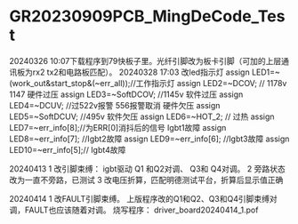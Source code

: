 # GR20230909PCB_MingDeCode_Test
20240326 10:07下载程序到79快板子里。光纤引脚改为板卡引脚（可加的上层通讯板为rx2 tx2和电路板匹配）。
20240328 17:03 改led指示灯
	assign LED1=~(work_out&start_stop&(~err_all));//工作指示灯
        assign LED2=~DCOV; // 1178v  1147 硬件过压
	assign LED3=~SoftDCOV; //1145v 软件过压
	assign LED4=~DCUV;	//过522v报警	556报警取消 硬件欠压
	assign LED5=~SoftDCUV;	//495v 软件欠压
	assign LED6=~HOT_2;	// 过热
	assign LED7=~err_info[8];//为ERR[0]消抖后的信号	Igbt1故障
	assign LED8=~err_info[7]; //Igbt2故障
	assign LED9=~err_info[6];	 //Igbt3故障
	assign LED10=~err_info[5];//  Igbt4故障


20240413
1  改引脚束缚： igbt驱动 Q1 和Q2对调、 Q3和 Q4对调。
2  旁路状态改为一直不旁路，已测试
3 改电压折算，匹配明德测试平台，折算后显示值正确

20240414
1 改FAULT引脚束缚。 上版程序改的Q1和Q2、Q3和Q4引脚束缚对调，FAULT也应该随着对调。
   烧写程序： driver_board20240414_1.pof